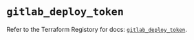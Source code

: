 # `gitlab_deploy_token`

Refer to the Terraform Registory for docs: [`gitlab_deploy_token`](https://www.terraform.io/docs/providers/gitlab/r/deploy_token).
